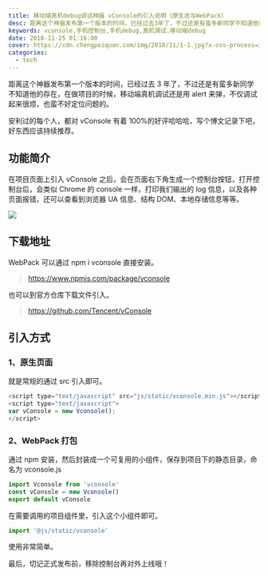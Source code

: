```yaml
---
title: 移动端真机debug调试神器 vConsole的引入说明（原生态与WebPack）
desc: 距离这个神器发布第一个版本的时间，已经过去3年了，不过还是有蛮多新同学不知道他的存在，在做项目的时候，移动端真机调试还是用alert来弹，不仅调试起来很烦，也蛮不好定位问题的。安利过的每个人，都对vConsole有着100%的好评哈哈哈，写个博文记录下吧，好东西应该持续推荐。
keywords: vconsole,手机控制台,手机debug,真机调试,移动端debug
date: 2018-11-25 01:16:00
cover: https://cdn.chengpeiquan.com/img/2018/11/1-1.jpg?x-oss-process=image/interlace,1
categories:
  - tech
---
```


距离这个神器发布第一个版本的时间，已经过去 3 年了，不过还是有蛮多新同学不知道他的存在，在做项目的时候，移动端真机调试还是用 alert 来弹，不仅调试起来很烦，也蛮不好定位问题的。

安利过的每个人，都对 vConsole 有着 100%的好评哈哈哈，写个博文记录下吧，好东西应该持续推荐。

## 功能简介

在项目页面上引入 vConsole 之后，会在页面右下角生成一个控制台按钮，打开控制台后，会类似 Chrome 的 console 一样，打印我们输出的 log 信息，以及各种页面报错，还可以查看到浏览器 UA 信息、结构 DOM、本地存储信息等等。

![](https://cdn.chengpeiquan.com/img/2018/11/11.jpg?x-oss-process=image/interlace,1)

## 下载地址

WebPack 可以通过 npm i vconsole 直接安装。

> https://www.npmjs.com/package/vconsole

也可以到官方仓库下载文件引入。

> https://github.com/Tencent/vConsole

## 引入方式

### 1、原生页面

就是常规的通过 src 引入即可。

```javascript
<script type="text/javascript" src="js/static/vconsole.min.js"></script>
<script type="text/javascript">
var vConsole = new Vconsole();
</script>
```

### 2、WebPack 打包

通过 npm 安装，然后封装成一个可复用的小组件，保存到项目下的静态目录，命名为 vconsole.js

```javascript
import Vconsole from 'vconsole'
const vConsole = new Vconsole()
export default vConsole
```

在需要调用的项目组件里，引入这个小组件即可。

```javascript
import '@js/static/vconsole'
```

使用非常简单。

最后，切记正式发布前，移除控制台再对外上线哦！
